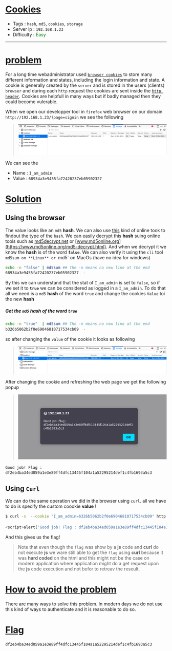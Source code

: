 # <span style="text-decoration: underline;">Cookies</span>

- Tags : `hash`, `md5`, `cookies`, `storage`
- Server ip : `192.168.1.23 `
- Difficulty : <span style="color : green">Easy</span>

___


# <span style="text-decoration: underline">problem</span>

For a long time webadministrator used [`browser cookies`](https://en.wikipedia.org/wiki/HTTP_cookie) to store many different information and states, including the login information and state. A cookie is generally created by the `server` and is stored in the users (clients) `browser` and during each `http` request the cookies are sent inside the [`http header`](https://developer.mozilla.org/en-US/docs/Web/HTTP/Headers). Cookies are helpfull in many ways but if badly managed then they could become vulerable.

When we open our developper tool in `firefox` web browser on our domain `http://192.168.1.23/?page=signin` we see the following

> ![signin page cookies](/.resources/images/cookies_signin_page.png)

We can see the

- Name : `I_am_admin`
- Value : `68934a3e9455fa72420237eb05902327`

# <span style="text-decoration: underline">Solution</span>

## Using the browser

The value looks like an `md5` **hash**.  We can also use [this](https://hashes.com/en/tools/hash_identifier) kind of online took to findout the type of the `hash`. We can easily decrypt this **hash** suing online tools such as [md5decrypt.net](https://md5decrypt.net/en/) or [www.md5online.org](https://www.md5online.org/md5-decrypt.html). And when we decrypt it we know the **hash** is of the word **`false`**. We can also verify it using the `cli` tool `md5sum on **Linux** or `md5` on MacOs (have no idea for windows)

```bash
echo -n "false" | md5sum ## The -n means no new line at the end
68934a3e9455fa72420237eb05902327  -
```

By this we can understand that the stat of `I_am_admin` is set to `false`, so if we set it to **`true`** we can be considered as logged in a `I_am_admin`.
To do that all we need is a `md5` **hash** of the word `true` and change the cookies `Value` toi the new **hash**

##### Get the `md5` hash of the word `true`

```bash
echo -n "true"  | md5sum ## The -n means no new line at the end
b326b5062b2f0e69046810717534cb09  -
```

so after changing the `value` of the cookie it looks as following

> ![modified cookie](/.resources/images/cookies_signin_page_modified_cookie.png)


After changing the cookie and refreshing the web page we get the following popup

> ![cookie flag](/.resources/images/cookie_flag.png)

```text
Good job! Flag : df2eb4ba34ed059a1e3e89ff4dfc13445f104a1a52295214def1c4fb1693a5c3
```

## Using `Curl`

We can do the same operation we did in the browser using `curl`. all we have to do is specify the custom coookie **value** !

```bash
$ curl -s  --cookie "I_am_admin=b326b5062b2f0e69046810717534cb09" http://192.168.1.17/  | grep -i flag

<script>alert('Good job! Flag : df2eb4ba34ed059a1e3e89ff4dfc13445f104a1a52295214def1c4fb1693a5c3'); </script><!DOCTYPE HTML>
```

And this gives us the flag!

> Note that even though the `flag` was show by a **js** code and **curl** do not execute **js** we ware still able to get the `flag` using **curl** because it was **hard coded** on the html and this might not be the case on modern application where application might do a get request upon the **js** code execution and not befor to retreav the reseult.

# <span style="text-decoration: underline">How to avoid the problem</span>

There are many ways to solve this problem. In modern days we do not use this kind of ways to authenticate and it is reasonable to do so.

# <span style="text-decoration: underline">Flag</span>

```text
df2eb4ba34ed059a1e3e89ff4dfc13445f104a1a52295214def1c4fb1693a5c3
```